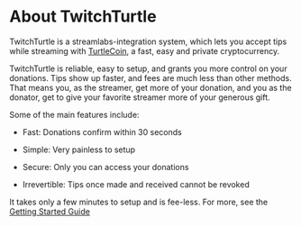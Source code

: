 # About TwitchTurtle

TwitchTurtle is a streamlabs-integration system, which lets you accept tips while streaming with [TurtleCoin](https://turtlecoin.lol), a fast, easy and private cryptocurrency.  

TwitchTurtle is reliable, easy to setup, and grants you more control on your donations.  Tips show up faster, and fees are much less than other methods.  
That means you, as the streamer, get more of your donation, and you as the donator, get to give your favorite streamer more of your generous gift.

Some of the main features include:

- Fast: Donations confirm within 30 seconds

- Simple: Very painless to setup

- Secure: Only you can access your donations

- Irrevertible: Tips once made and received cannot be revoked

It takes only a few minutes to setup and is fee-less. For more, see the [Getting Started Guide](Getting-Started)